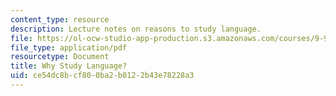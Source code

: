 ```yaml
---
content_type: resource
description: Lecture notes on reasons to study language.
file: https://ol-ocw-studio-app-production.s3.amazonaws.com/courses/9-98-language-and-mind-january-iap-2003/ce54dc8bcf800ba2b0122b43e78228a3_why_study_language.pdf
file_type: application/pdf
resourcetype: Document
title: Why Study Language?
uid: ce54dc8b-cf80-0ba2-b012-2b43e78228a3
---
```

